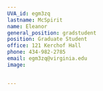 ```yaml
---
UVA_id: egm3zq
lastname: McSpirit
name: Eleanor
general_position: gradstudent
position: Graduate Student
office: 121 Kerchof Hall
phone: 434-982-2785
email: egm3zq@virginia.edu
image: 


---
```

